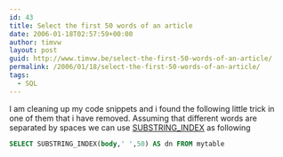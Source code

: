 ```yaml
---
id: 43
title: Select the first 50 words of an article
date: 2006-01-18T02:57:59+00:00
author: timvw
layout: post
guid: http://www.timvw.be/select-the-first-50-words-of-an-article/
permalink: /2006/01/18/select-the-first-50-words-of-an-article/
tags:
  - SQL
---
```

I am cleaning up my code snippets and i found the following little trick in one of them that i have removed. Assuming that different words are separated by spaces we can use [SUBSTRING_INDEX](http://dev.mysql.com/doc/refman/5.0/en/string-functions.html) as following

```sql
SELECT SUBSTRING_INDEX(body,' ',50) AS dn FROM mytable
```
